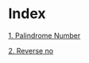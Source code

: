 # Index

[1. Palindrome Number](https://github.com/JasmitaChandran/Leetcode_Questions_Explained/blob/main/Leetcode%20_Questions/Solutions_with_Explanations/Maths_Based_Explained/Easy_Explained/Palindrome%20Number_explained.md)



[2. Reverse no](https://github.com/JasmitaChandran/Leetcode_Questions_Explained/blob/main/Leetcode%20_Questions/Solutions_with_Explanations/Maths_Based_Explained/Medium_Explained/Reverse_number_explained.md)
